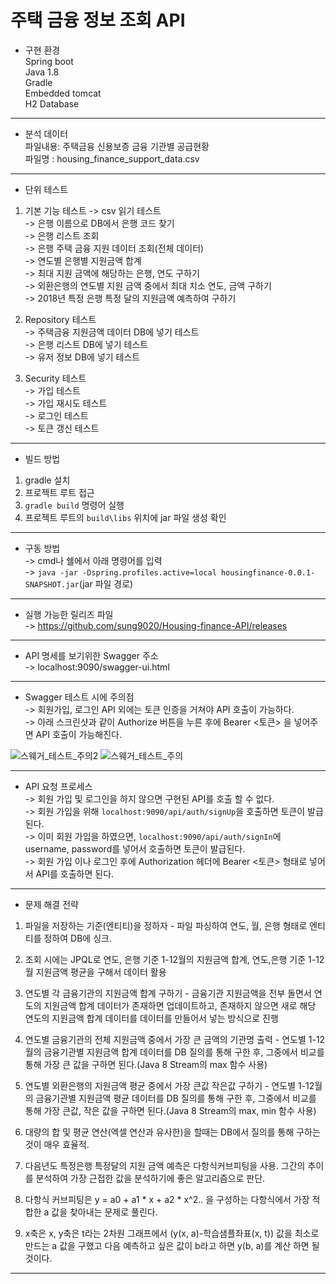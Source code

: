 # 주택 금융 정보 조회 API  


- 구현 환경  
Spring boot  
Java 1.8  
Gradle  
Embedded tomcat  
H2 Database  

--- 

- 분석 데이터  
파일내용: 주택금융 신용보증 금융 기관별 공급현황  
파일명 : housing_finance_support_data.csv  

---

- 단위 테스트  
1. 기본 기능 테스트
-> csv 읽기 테스트  
-> 은행 이름으로 DB에서 은행 코드 찾기  
-> 은행 리스트 조회  
-> 은행 주택 금융 지원 데이터 조회(전체 데이터)  
-> 연도별 은행별 지원금액 합계  
-> 최대 지원 금액에 해당하는 은행, 연도 구하기  
-> 외환은행의 연도별 지원 금액 중에서 최대 치소 연도, 금액 구하기  
-> 2018년 특정 은행 특정 달의 지원금액 예측하여 구하기  

2. Repository 테스트  
-> 주택금융 지원금액 데이터 DB에 넣기 테스트  
-> 은행 리스트 DB에 넣기 테스트  
-> 유저 정보 DB에 넣기 테스트  


3. Security 테스트  
-> 가입 테스트  
-> 가입 재시도 테스트  
-> 로그인 테스트  
-> 토큰 갱신 테스트  

---  

- 빌드 방법  
1. gradle 설치  
2. 프로젝트 루트 접근  
3. `gradle build` 명령어 실행  
4. 프로젝트 루트의 `build\libs` 위치에 jar 파일 생성 확인  

---  

- 구동 방법  
-> cmd나 쉘에서 아래 명령어를 입력  
-> `java -jar -Dspring.profiles.active=local housingfinance-0.0.1-SNAPSHOT.jar`(jar 파일 경로)  

---  

- 실행 가능한 릴리즈 파일  
-> https://github.com/sung9020/Housing-finance-API/releases  

---  

- API 명세를 보기위한 Swagger 주소  
-> localhost:9090/swagger-ui.html   

---  

- Swagger 테스트 시에 주의점  
-> 회원가입, 로그인 API 외에는 토큰 인증을 거쳐야 API 호출이 가능하다.  
-> 아래 스크린샷과 같이 Authorize 버튼을 누른 후에 Bearer <토큰> 을 넣어주면 API 호출이 가능해진다.  

![스웨거_테스트_주의2](https://user-images.githubusercontent.com/38482334/55668519-52e3ff80-58a6-11e9-9978-86185282aac2.JPG)
![스웨거_테스트_주의](https://user-images.githubusercontent.com/38482334/55641662-642afe80-5809-11e9-99e0-cb57e8937cfe.JPG)  

---  

- API 요청 프로세스  
-> 회원 가입 및 로그인을 하지 않으면 구현된 API를 호출 할 수 없다.  
-> 회원 가입을 위해 `localhost:9090/api/auth/signUp`을 호출하면 토큰이 발급된다.  
-> 이미 회원 가입을 하였으면, `localhost:9090/api/auth/signIn`에 username, password를 넣어서 호출하면 토큰이 발급된다.  
-> 회원 가입 이나 로그인 후에 Authorization 헤더에 Bearer <토큰> 형태로 넣어서 API를 호출하면 된다.  

---  

- 문제 해결 전략   
1. 파일을 저장하는 기준(엔티티)을 정하자 - 파일 파싱하여 연도, 월, 은행 형태로 엔티티를 정하여 DB에 싱크.  

2. 조회 시에는 JPQL로 연도, 은행 기준 1-12월의 지원금액 합계, 연도,은행 기준 1-12월 지원금액 평균을 구해서 데이터 활용   

3. 연도별 각 금융기관의 지원금액 합계 구하기 - 금융기관 지원금액을 전부 돌면서 연도의 지원금액 합계 데이터가 존재하면 업데이트하고, 존재하지 않으면 새로 해당 연도의 지원금액 합계 데이터를 데이터를 만들어서 넣는 방식으로 진행   

4. 연도별 금융기관의 전체 지원금액 중에서 가장 큰 금액의 기관명 출력 - 연도별 1-12월의 금융기관별 지원금액 합계 데이터를 DB 질의를 통해 구한 후, 그중에서 비교를 통해 가장 큰 값을 구하면 된다.(Java 8 Stream의 max 함수 사용)   

5. 연도별 외환은행의 지원금액 평균 중에서 가장 큰값 작은값 구하기 - 연도별 1-12월의 금융기관별 지원금액 평균 데이터를 DB 질의를 통해 구한 후, 그중에서 비교를 통해 가장 큰값, 작은 값을 구하면 된다.(Java 8 Stream의 max, min 함수 사용)   
 
6. 대량의 합 및 평균 연산(엑셀 연산과 유사한)을 할때는 DB에서 질의를 통해 구하는 것이 매우 효율적.  

7. 다음년도 특정은행 특정달의 지원 금액 예측은 다항식커브피팅을 사용. 그간의 추이를 분석하여 가장 근접한 값을 분석하기에 좋은 알고리즘으로 판단.  

8. 다항식 커브피팅은 y = a0 + a1 * x + a2 * x^2.. 을 구성하는 다항식에서 가장 적합한 a 값을 찾아내는 문제로 풀린다.  

9. x축은 x, y축은 t라는 2차원 그래프에서 (y(x, a)-학습샘플좌표(x, t)) 값을 최소로 만드는 a 값을 구했고 다음 예측하고 싶은 값이 b라고 하면 y(b, a)를 계산 하면 될 것이다.  

---
